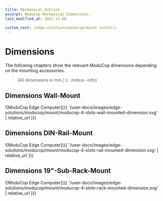 ```yaml
---
title: Mechanical Outline
excerpt: ModuCop Mechanical Dimensions.
last_modified_at: 2021-11-08

custom_next: /edge-solutions/moducop/mount-install/
---
```


# Dimensions
The following chapters show the relevant ModuCop dimensions depending on the mounting accessories. 

>[All dimensions in mm.]
{: .notice--info}

## Dimensions Wall-Mount

![ModuCop Edge Computer]({{ '/user-docs/images/edge-solutions/moducop/mount/moducop-4-slots-wall-mounted-dimension.svg' | relative_url }})

## Dimensions DIN-Rail-Mount

![ModuCop Edge Computer]({{ '/user-docs/images/edge-solutions/moducop/mount/moducop-4-slots-rail-mounted-dimension.svg' | relative_url }})

## Dimensions 19"-Sub-Rack-Mount

![ModuCop Edge Computer]({{ '/user-docs/images/edge-solutions/moducop/mount/moducop-4-slots-rack-mounted-dimension.svg' | relative_url }})



